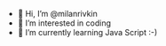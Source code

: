 - 👋 Hi, I’m @milanrivkin
- 👀 I’m interested in coding
- 🌱 I’m currently learning Java Script :-)

<!---
milanrivkin/milanrivkin is a ✨ special ✨ repository because its `README.md` (this file) appears on your GitHub profile.
You can click the Preview link to take a look at your changes.
--->
